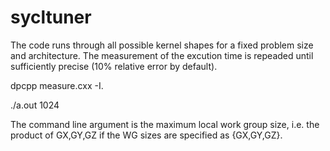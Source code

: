 # sycltuner

The code runs through all possible kernel shapes for a fixed
problem size and architecture. The measurement of the excution time
is repeaded until sufficiently precise (10% relative error by default).

dpcpp measure.cxx -I. 

./a.out 1024

The command line argument is the maximum local work group size, i.e. the product of GX,GY,GZ if
the WG sizes are specified as {GX,GY,GZ}.
